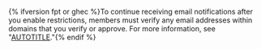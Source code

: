 {% ifversion fpt or ghec %}To continue receiving email notifications after you enable restrictions, members must verify any email addresses within domains that you verify or approve. For more information, see "[AUTOTITLE](/get-started/signing-up-for-github/verifying-your-email-address)."{% endif %}

